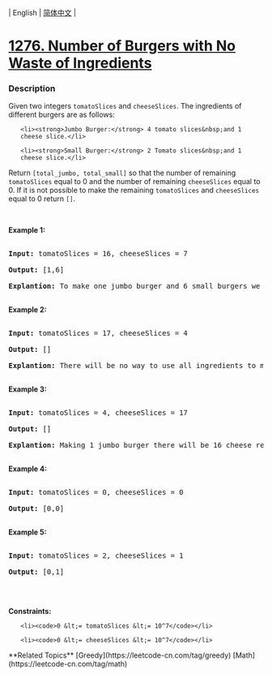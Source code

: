 | English | [简体中文](README.md) |

# [1276. Number of Burgers with No Waste of Ingredients](https://leetcode-cn.com/problems/number-of-burgers-with-no-waste-of-ingredients)
 ### Description
<p>Given two integers <code>tomatoSlices</code>&nbsp;and <code>cheeseSlices</code>. The ingredients of different burgers are as follows:</p>

<ul>
	<li><strong>Jumbo Burger:</strong> 4 tomato slices&nbsp;and 1 cheese slice.</li>
	<li><strong>Small Burger:</strong> 2 Tomato slices&nbsp;and 1 cheese slice.</li>
</ul>

<p>Return <code>[total_jumbo, total_small]</code> so that the number of remaining <code>tomatoSlices</code>&nbsp;equal to 0 and the number of remaining <code>cheeseSlices</code> equal to 0. If it is not possible to make the remaining <code>tomatoSlices</code>&nbsp;and <code>cheeseSlices</code> equal to 0 return <code>[]</code>.</p>

<p>&nbsp;</p>
<p><strong>Example 1:</strong></p>

<pre>
<strong>Input:</strong> tomatoSlices = 16, cheeseSlices = 7
<strong>Output:</strong> [1,6]
<strong>Explantion:</strong> To make one jumbo burger and 6 small burgers we need 4*1 + 2*6 = 16 tomato and 1 + 6 = 7 cheese. There will be no remaining ingredients.
</pre>

<p><strong>Example 2:</strong></p>

<pre>
<strong>Input:</strong> tomatoSlices = 17, cheeseSlices = 4
<strong>Output:</strong> []
<strong>Explantion:</strong> There will be no way to use all ingredients to make small and jumbo burgers.
</pre>

<p><strong>Example 3:</strong></p>

<pre>
<strong>Input:</strong> tomatoSlices = 4, cheeseSlices = 17
<strong>Output:</strong> []
<strong>Explantion:</strong> Making 1 jumbo burger there will be 16 cheese remaining and making 2 small burgers there will be 15 cheese remaining.
</pre>

<p><strong>Example 4:</strong></p>

<pre>
<strong>Input:</strong> tomatoSlices = 0, cheeseSlices = 0
<strong>Output:</strong> [0,0]
</pre>

<p><strong>Example 5:</strong></p>

<pre>
<strong>Input:</strong> tomatoSlices = 2, cheeseSlices = 1
<strong>Output:</strong> [0,1]
</pre>

<p>&nbsp;</p>
<p><strong>Constraints:</strong></p>

<ul>
	<li><code>0 &lt;= tomatoSlices &lt;= 10^7</code></li>
	<li><code>0 &lt;= cheeseSlices &lt;= 10^7</code></li>
</ul>
**Related Topics**  [Greedy](https://leetcode-cn.com/tag/greedy) [Math](https://leetcode-cn.com/tag/math) 
